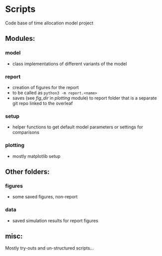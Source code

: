 # Scripts

Code base of time allocation model project

## Modules:

### model
- class implementations of different variants of the model

### report
- creation of figures for the report
- to be called as `python3 -m report.<name>`
- saves (see *fig_dir* in *plotting* module) to report folder that is a separate git repo linked to the overleaf

### setup
- helper functions to get default model parameters or settings for comparisons

### plotting
- mostly matplotlib setup

## Other folders:

### figures
- some saved figures, non-report

### data
- saved simulation results for report figures

## misc:
Mostly try-outs and un-structured scripts...

